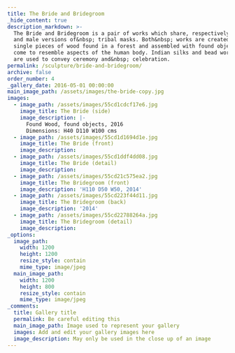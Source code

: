```yaml
---
title: The Bride and Bridegroom
_hide_content: true
description_markdown: >-
  The Bride and Bridegroom is a pair of works which share, respectively female
  and male versions of&nbsp; tribal masks. Both&nbsp; works are created from
  single pieces of wood found in a forest and assembled with found objects which
  come to resemble aspects of the human body. Indian silks and bead work&nbsp;
  are used to convey ceremony and&nbsp; celebration.
permalink: /sculpture/bride-and-bridegroom/
archive: false
order_number: 4
_gallery_date: 2016-05-01 00:00:00
main_image_path: /assets/images/the-bride-copy.jpg
images:
  - image_path: /assets/images/55cd1cdcf17e6.jpg
    image_title: The Bride (side)
    image_description: |-
      Found Wood, found objects, 2016
      Dimensions: H40 D110 W100 cms
  - image_path: /assets/images/55cd1d1694d1e.jpg
    image_title: The Bride (front)
    image_description:
  - image_path: /assets/images/55cd1ddf4dd08.jpg
    image_title: The Bride (detail)
    image_description:
  - image_path: /assets/images/55cd21c575ea2.jpg
    image_title: The Bridegroom (front)
    image_description: 'H110 D50 W50, 2014'
  - image_path: /assets/images/55cd223f44d11.jpg
    image_title: The Bridegroom (back)
    image_description: '2014'
  - image_path: /assets/images/55cd22788264a.jpg
    image_title: The Bridegroom (detail)
    image_description:
_options:
  image_path:
    width: 1200
    height: 1200
    resize_style: contain
    mime_type: image/jpeg
  main_image_path:
    width: 1200
    height: 800
    resize_style: contain
    mime_type: image/jpeg
_comments:
  title: Gallery title
  permalink: Be careful editing this
  main_image_path: Image used to represent your gallery
  images: Add and edit your gallery images here
  image_description: May only be used in the close up of an image
---
```


